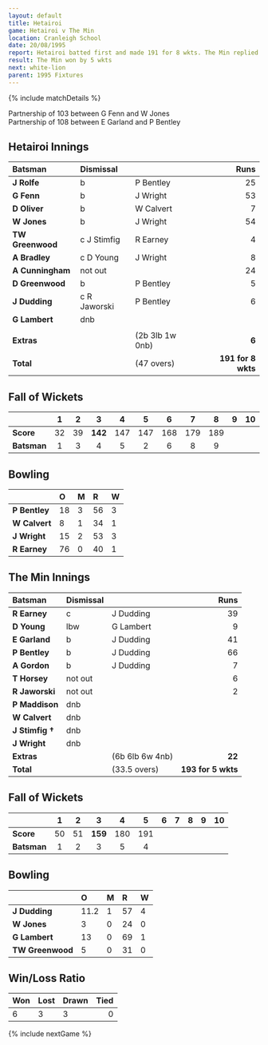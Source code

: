 ```yaml
---
layout: default
title: Hetairoi
game: Hetairoi v The Min
location: Cranleigh School
date: 20/08/1995
report: Hetairoi batted first and made 191 for 8 wkts. The Min replied with 195 for 5 wkts
result: The Min won by 5 wkts
next: white-lion
parent: 1995 Fixtures
---
```


{% include matchDetails %}

Partnership of 103 between G Fenn and W Jones<br />
Partnership of 108 between E Garland and P Bentley

## Hetairoi Innings

| Batsman | Dismissal |  | Runs |
|:---|:---|---|---:|
| **J Rolfe** | b | P Bentley | 25 |
| **G Fenn** | b | J Wright | 53 |
| **D Oliver** | b | W Calvert | 7 |
| **W Jones** | b | J Wright | 54 |
| **TW Greenwood** | c J Stimfig | R Earney | 4 |
| **A Bradley** | c D Young | J Wright | 8 |
| **A Cunningham** | not out |  | 24 |
| **D Greenwood** | b | P Bentley | 5 |
| **J Dudding** | c R Jaworski | P Bentley | 6 |
| **G Lambert** | dnb |  |  |
|  |  |  |  |
| **Extras** | | (2b 3lb 1w 0nb) | **6** |
| **Total** | | (47 overs) | **191 for 8 wkts** |

## Fall of Wickets

| | 1 | 2 | 3 | 4 | 5 | 6 | 7 | 8 | 9 | 10 |
|---|:---:|:---:|:---:|:---:|:---:|:---:|:---:|:---:|:---:|:---:|
| **Score** | 32 | 39 | **142** | 147 | 147 | 168 | 179 | 189 |  |  |
| **Batsman** | 1 | 3 | 4 | 5 | 2 | 6 | 8 | 9 |  |  |

## Bowling

| | O | M | R | W |
|---|:---|:---|:---|:---|
| **P Bentley** | 18 | 3 | 56 | 3 |
| **W Calvert** | 8 | 1 | 34 | 1 |
| **J Wright** | 15 | 2 | 53 | 3 |
| **R Earney** | 76 | 0 | 40 | 1 |

## The Min Innings

| Batsman | Dismissal |  | Runs |
|:---|:---|---|---:|
| **R Earney** | c | J Dudding | 39 |
| **D Young** | lbw | G Lambert | 9 |
| **E Garland** | b | J Dudding | 41 |
| **P Bentley** | b | J Dudding | 66 |
| **A Gordon** | b | J Dudding | 7 |
| **T Horsey** | not out |  | 6 |
| **R Jaworski** | not out |  | 2 |
| **P Maddison** | dnb |  |  |
| **W Calvert** | dnb |  |  |
| **J Stimfig &#8224;** | dnb |  |  |
| **J Wright** | dnb |  |  |
| **Extras** | | (6b 6lb 6w 4nb) | **22** |
| **Total** | | (33.5 overs) | **193 for 5 wkts** |

## Fall of Wickets

| | 1 | 2 | 3 | 4 | 5 | 6 | 7 | 8 | 9 | 10 |
|---|:---:|:---:|:---:|:---:|:---:|:---:|:---:|:---:|:---:|:---:|
| **Score** | 50 | 51 | **159** | 180 | 191 |  |  |  |  |  |
| **Batsman** | 1 | 2 | 3 | 5 | 4 |  |  |  |  |  |

## Bowling

| | O | M | R | W |
|---|:---|:---|:---|:---|
| **J Dudding** | 11.2 | 1 | 57 | 4 |
| **W Jones** | 3 | 0 | 24 | 0 |
| **G Lambert** | 13 | 0 | 69 | 1 |
| **TW Greenwood** | 5 | 0 | 31 | 0 |

## Win/Loss Ratio

| Won | Lost | Drawn | Tied |
|:---|:---|:---|---:|
| 6 | 3 | 3 | 0 |

{% include nextGame %}